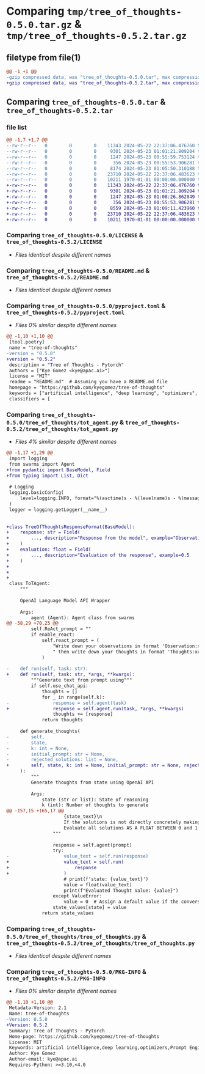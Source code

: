 # Comparing `tmp/tree_of_thoughts-0.5.0.tar.gz` & `tmp/tree_of_thoughts-0.5.2.tar.gz`

## filetype from file(1)

```diff
@@ -1 +1 @@
-gzip compressed data, was "tree_of_thoughts-0.5.0.tar", max compression
+gzip compressed data, was "tree_of_thoughts-0.5.2.tar", max compression
```

## Comparing `tree_of_thoughts-0.5.0.tar` & `tree_of_thoughts-0.5.2.tar`

### file list

```diff
@@ -1,7 +1,7 @@
--rw-r--r--   0        0        0    11343 2024-05-22 22:37:06.476760 tree_of_thoughts-0.5.0/LICENSE
--rw-r--r--   0        0        0     9301 2024-05-23 01:01:21.809204 tree_of_thoughts-0.5.0/README.md
--rw-r--r--   0        0        0     1247 2024-05-23 00:55:59.753124 tree_of_thoughts-0.5.0/pyproject.toml
--rw-r--r--   0        0        0      356 2024-05-23 00:55:53.906281 tree_of_thoughts-0.5.0/tree_of_thoughts/__init__.py
--rw-r--r--   0        0        0     8174 2024-05-23 01:05:50.310188 tree_of_thoughts-0.5.0/tree_of_thoughts/tot_agent.py
--rw-r--r--   0        0        0    23710 2024-05-22 22:37:06.483623 tree_of_thoughts-0.5.0/tree_of_thoughts/tree_of_thoughts.py
--rw-r--r--   0        0        0    10211 1970-01-01 00:00:00.000000 tree_of_thoughts-0.5.0/PKG-INFO
+-rw-r--r--   0        0        0    11343 2024-05-22 22:37:06.476760 tree_of_thoughts-0.5.2/LICENSE
+-rw-r--r--   0        0        0     9301 2024-05-23 01:01:21.809204 tree_of_thoughts-0.5.2/README.md
+-rw-r--r--   0        0        0     1247 2024-05-23 01:08:26.862049 tree_of_thoughts-0.5.2/pyproject.toml
+-rw-r--r--   0        0        0      356 2024-05-23 00:55:53.906281 tree_of_thoughts-0.5.2/tree_of_thoughts/__init__.py
+-rw-r--r--   0        0        0     8559 2024-05-23 01:09:11.423960 tree_of_thoughts-0.5.2/tree_of_thoughts/tot_agent.py
+-rw-r--r--   0        0        0    23710 2024-05-22 22:37:06.483623 tree_of_thoughts-0.5.2/tree_of_thoughts/tree_of_thoughts.py
+-rw-r--r--   0        0        0    10211 1970-01-01 00:00:00.000000 tree_of_thoughts-0.5.2/PKG-INFO
```

### Comparing `tree_of_thoughts-0.5.0/LICENSE` & `tree_of_thoughts-0.5.2/LICENSE`

 * *Files identical despite different names*

### Comparing `tree_of_thoughts-0.5.0/README.md` & `tree_of_thoughts-0.5.2/README.md`

 * *Files identical despite different names*

### Comparing `tree_of_thoughts-0.5.0/pyproject.toml` & `tree_of_thoughts-0.5.2/pyproject.toml`

 * *Files 0% similar despite different names*

```diff
@@ -1,10 +1,10 @@
 [tool.poetry]
 name = "tree-of-thoughts"
-version = "0.5.0"
+version = "0.5.2"
 description = "Tree of Thoughts - Pytorch"
 authors = ["Kye Gomez <kye@apac.ai>"]
 license = "MIT"
 readme = "README.md"  # Assuming you have a README.md file
 homepage = "https://github.com/kyegomez/tree-of-thoughts"
 keywords = ["artificial intelligence", "deep learning", "optimizers", "Prompt Engineering"]
 classifiers = [
```

### Comparing `tree_of_thoughts-0.5.0/tree_of_thoughts/tot_agent.py` & `tree_of_thoughts-0.5.2/tree_of_thoughts/tot_agent.py`

 * *Files 4% similar despite different names*

```diff
@@ -1,17 +1,29 @@
 import logging
 from swarms import Agent
+from pydantic import BaseModel, Field
+from typing import List, Dict
 
 # Logging
 logging.basicConfig(
     level=logging.INFO, format="%(asctime)s - %(levelname)s - %(message)s"
 )
 logger = logging.getLogger(__name__)
 
 
+class TreeOfThoughtsResponseFormat(BaseModel):
+    response: str = Field(
+        ..., description="Response from the model", example="Observation:xxxx"
+    )
+    evaluation: float = Field(
+        ..., description="Evaluation of the response", example=0.5
+    )
+
+
+
 class ToTAgent:
     """
 
     OpenAI Language Model API Wrapper
 
     Args:
         agent (Agent): Agent class from swarms
@@ -58,29 +70,25 @@
         self.ReAct_prompt = ""
         if enable_react:
             self.react_prompt = (
                 "Write down your observations in format 'Observation:xxxx',"
                 " then write down your thoughts in format 'Thoughts:xxxx'."
             )
 
-    def run(self, task: str):
+    def run(self, task: str, *args, **kwargs):
         """Generate text from prompt using"""
         if self.use_chat_api:
             thoughts = []
             for _ in range(self.k):
-                response = self.agent(task)
+                response = self.agent.run(task, *args, **kwargs)
                 thoughts += [response]
             return thoughts
 
     def generate_thoughts(
-        self,
-        state,
-        k: int = None,
-        initial_prompt: str = None,
-        rejected_solutions: list = None,
+        self, state, k: int = None, initial_prompt: str = None, rejected_solutions: list = None
     ):
         """
         Generate thoughts from state using OpenAI API
 
         Args:
             state (str or list): State of reasoning
             k (int): Number of thoughts to generate
@@ -157,15 +165,17 @@
                     {state_text}\n       
                     If the solutions is not directly concretely making fast progress in achieving the goal, give it a lower score.
                     Evaluate all solutions AS A FLOAT BETWEEN 0 and 1:\n,  DO NOT RETURN ANYTHING ELSE
                 """
 
                 response = self.agent(prompt)
                 try:
-                    value_text = self.run(response)
+                    value_text = self.run(
+                        response
+                    )
                     # print(f'state: {value_text}')
                     value = float(value_text)
                     print(f"Evaluated Thought Value: {value}")
                 except ValueError:
                     value = 0  # Assign a default value if the conversion fails
                 state_values[state] = value
             return state_values
```

### Comparing `tree_of_thoughts-0.5.0/tree_of_thoughts/tree_of_thoughts.py` & `tree_of_thoughts-0.5.2/tree_of_thoughts/tree_of_thoughts.py`

 * *Files identical despite different names*

### Comparing `tree_of_thoughts-0.5.0/PKG-INFO` & `tree_of_thoughts-0.5.2/PKG-INFO`

 * *Files 0% similar despite different names*

```diff
@@ -1,10 +1,10 @@
 Metadata-Version: 2.1
 Name: tree-of-thoughts
-Version: 0.5.0
+Version: 0.5.2
 Summary: Tree of Thoughts - Pytorch
 Home-page: https://github.com/kyegomez/tree-of-thoughts
 License: MIT
 Keywords: artificial intelligence,deep learning,optimizers,Prompt Engineering
 Author: Kye Gomez
 Author-email: kye@apac.ai
 Requires-Python: >=3.10,<4.0
```

